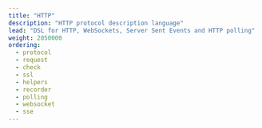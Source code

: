 ```yaml
---
title: "HTTP"
description: "HTTP protocol description language"
lead: "DSL for HTTP, WebSockets, Server Sent Events and HTTP polling"
weight: 2050000
ordering:
  - protocol
  - request
  - check
  - ssl
  - helpers
  - recorder
  - polling
  - websocket
  - sse
---
```

